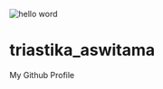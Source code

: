 ![hello word](https://media1.giphy.com/media/v1.Y2lkPTc5MGI3NjExeXVncTN4YWxjNzB2bGgxbnJ6bnp0azhjZTE5YmVkcHl3YnpncjFnaiZlcD12MV9pbnRlcm5hbF9naWZfYnlfaWQmY3Q9Zw/iIqmM5tTjmpOB9mpbn/giphy.gif)
# triastika_aswitama
My Github Profile

